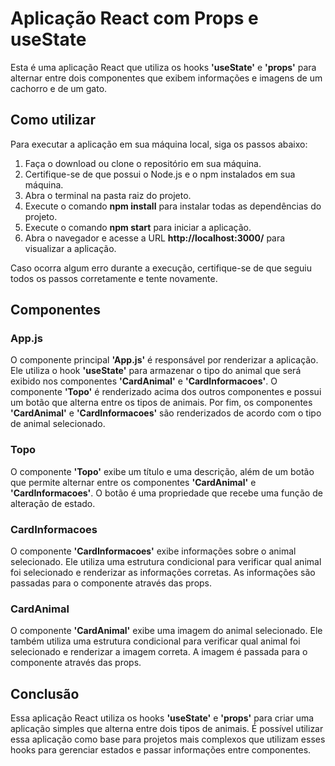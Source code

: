 # Aplicação React com Props e useState

Esta é uma aplicação React que utiliza os hooks **'useState'** e **'props'** para alternar entre dois componentes que exibem informações e imagens de um cachorro e de um gato.

## Como utilizar

Para executar a aplicação em sua máquina local, siga os passos abaixo:

1. Faça o download ou clone o repositório em sua máquina.
2. Certifique-se de que possui o Node.js e o npm instalados em sua máquina.
3. Abra o terminal na pasta raiz do projeto.
4. Execute o comando **npm install** para instalar todas as dependências do projeto.
5. Execute o comando **npm start** para iniciar a aplicação.
6. Abra o navegador e acesse a URL **http://localhost:3000/** para visualizar a aplicação.

Caso ocorra algum erro durante a execução, certifique-se de que seguiu todos os passos corretamente e tente novamente.

## Componentes
### App.js

O componente principal **'App.js'** é responsável por renderizar a aplicação. Ele utiliza o hook **'useState'** para armazenar o tipo do animal que será exibido nos componentes **'CardAnimal'** e **'CardInformacoes'**. O componente **'Topo'** é renderizado acima dos outros componentes e possui um botão que alterna entre os tipos de animais. Por fim, os componentes **'CardAnimal'** e **'CardInformacoes'** são renderizados de acordo com o tipo de animal selecionado.

### Topo

O componente **'Topo'** exibe um título e uma descrição, além de um botão que permite alternar entre os componentes **'CardAnimal'** e **'CardInformacoes'**. O botão é uma propriedade que recebe uma função de alteração de estado.

### CardInformacoes

O componente **'CardInformacoes'** exibe informações sobre o animal selecionado. Ele utiliza uma estrutura condicional para verificar qual animal foi selecionado e renderizar as informações corretas. As informações são passadas para o componente através das props.


### CardAnimal

O componente **'CardAnimal'** exibe uma imagem do animal selecionado. Ele também utiliza uma estrutura condicional para verificar qual animal foi selecionado e renderizar a imagem correta. A imagem é passada para o componente através das props.

## Conclusão

Essa aplicação React utiliza os hooks **'useState'** e **'props'** para criar uma aplicação simples que alterna entre dois tipos de animais. É possível utilizar essa aplicação como base para projetos mais complexos que utilizam esses hooks para gerenciar estados e passar informações entre componentes.